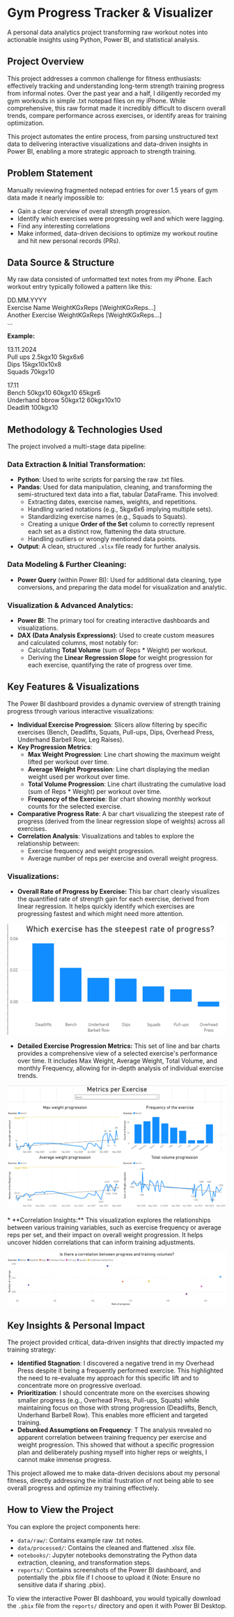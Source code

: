 # Gym Progress Tracker & Visualizer

A personal data analytics project transforming raw workout notes into actionable insights using Python, Power BI, and statistical analysis.


## Project Overview

This project addresses a common challenge for fitness enthusiasts: effectively tracking and understanding long-term strength training progress from informal notes. Over the past year and a half, I diligently recorded my gym workouts in simple .txt notepad files on my iPhone. While comprehensive, this raw format made it incredibly difficult to discern overall trends, compare performance across exercises, or identify areas for training optimization.

This project automates the entire process, from parsing unstructured text data to delivering interactive visualizations and data-driven insights in Power BI, enabling a more strategic approach to strength training.



## Problem Statement

Manually reviewing fragmented notepad entries for over 1.5 years of gym data made it nearly impossible to:

* Gain a clear overview of overall strength progression.
* Identify which exercises were progressing well and which were lagging.
* Find any interesting correlations
* Make informed, data-driven decisions to optimize my workout routine and hit new personal records (PRs).


## Data Source & Structure

My raw data consisted of unformatted text notes from my iPhone. Each workout entry typically followed a pattern like this:

DD.MM.YYYY \
Exercise Name WeightKGxReps [WeightKGxReps...] \
Another Exercise WeightKGxReps [WeightKGxReps...] \
...

**Example:**

13.11.2024 \
Pull ups 2.5kgx10 5kgx6x6 \
Dips 15kgx10x10x8 \
Squads 70kgx10 

17.11 \
Bench 50kgx10 60kgx10 65kgx6 \
Underhand bbrow 50kgx12 60kgx10x10 \
Deadlift 100kgx10 


## Methodology & Technologies Used

The project involved a multi-stage data pipeline:

### Data Extraction & Initial Transformation:

* **Python**: Used to write scripts for parsing the raw .txt files.
* **Pandas**: Used for data manipulation, cleaning, and transforming the semi-structured text data into a flat, tabular DataFrame. This involved:
    * Extracting dates, exercise names, weights, and repetitions.
    * Handling varied notations (e.g., 5kgx6x6 implying multiple sets).
    * Standardizing exercise names (e.g., Squads to Squats).
    * Creating a unique **Order of the Set** column to correctly represent each set as a distinct row, flattening the data structure.
    * Handling outliers or wrongly mentioned data points.
* **Output**: A clean, structured `.xlsx` file ready for further analysis.

### Data Modeling & Further Cleaning:

* **Power Query** (within Power BI): Used for additional data cleaning, type conversions, and preparing the data model for visualization and analytic.

### Visualization & Advanced Analytics:

* **Power BI**: The primary tool for creating interactive dashboards and visualizations.
* **DAX (Data Analysis Expressions)**: Used to create custom measures and calculated columns, most notably for:
    * Calculating **Total Volume** (sum of Reps \* Weight) per workout.
    * Deriving the **Linear Regression Slope** for weight progression for each exercise, quantifying the rate of progress over time.


## Key Features & Visualizations
The Power BI dashboard provides a dynamic overview of strength training progress through various interactive visualizations:

* **Individual Exercise Progression**: Slicers allow filtering by specific exercises (Bench, Deadlifts, Squats, Pull-ups, Dips, Overhead Press, Underhand Barbell Row, Leg Raises).
* **Key Progression Metrics**:
    * **Max Weight Progression**: Line chart showing the maximum weight lifted per workout over time.
    * **Average Weight Progression**: Line chart displaying the median weight used per workout over time.
    * **Total Volume Progression**: Line chart illustrating the cumulative load (sum of Reps \* Weight) per workout over time.
    * **Frequency of the Exercise**: Bar chart showing monthly workout counts for the selected exercise.
* **Comparative Progress Rate**: A bar chart visualizing the steepest rate of progress (derived from the linear regression slope of weights) across all exercises.
* **Correlation Analysis**: Visualizations and tables to explore the relationship between:
    * Exercise frequency and weight progression.
    * Average number of reps per exercise and overall weight progress.

### Visualizations: 

* **Overall Rate of Progress by Exercise:** This bar chart clearly visualizes the quantified rate of strength gain for each exercise, derived from linear regression. It helps quickly identify which exercises are progressing fastest and which might need more attention.

<p align="center">
<img src="reports/images/rate_of_progress.png">
</p>

* **Detailed Exercise Progression Metrics:** This set of line and bar charts provides a comprehensive view of a selected exercise's performance over time. It includes Max Weight, Average Weight, Total Volume, and monthly Frequency, allowing for in-depth analysis of individual exercise trends.

<p align="center">
<img src="reports/images/example_metrics_per_exercise.png">
</p>
* **Correlation Insights:** This visualization explores the relationships between various training variables, such as exercise frequency or average reps per set, and their impact on overall weight progression. It helps uncover hidden correlations that can inform training adjustments.

<p align="center">
<img src="reports/images/correlation.png">
</p>


## Key Insights & Personal Impact

The project provided critical, data-driven insights that directly impacted my training strategy:

* **Identified Stagnation**: I discovered a negative trend in my Overhead Press despite it being a frequently performed exercise. This highlighted the need to re-evaluate my approach for this specific lift and to concentrate more on progressive overload.
* **Prioritization**: I should concentrate more on the exercises showing smaller progress (e.g., Overhead Press, Pull-ups, Squats) while maintaining focus on those with strong progression (Deadlifts, Bench, Underhand Barbell Row). This enables more efficient and targeted training.
* **Debunked Assumptions on Frequency**: T The analysis revealed no apparent correlation between training frequency per exercise and weight progression. This showed that without a specific progression plan and deliberately pushing myself into higher reps or weights, I cannot make immense progress.

This project allowed me to make data-driven decisions about my personal fitness, directly addressing the initial frustration of not being able to see overall progress and optimize my training effectively.

## How to View the Project

You can explore the project components here:

* `data/raw/`: Contains example raw .txt notes.
* `data/processed/`: Contains the cleaned and flattened .xlsx file.
* `notebooks/`: Jupyter notebooks demonstrating the Python data extraction, cleaning, and transformation steps.
* `reports/`: Contains screenshots of the Power BI dashboard, and potentially the .pbix file if I choose to upload it (Note: Ensure no sensitive data if sharing .pbix).

To view the interactive Power BI dashboard, you would typically download the `.pbix` file from the `reports/` directory and open it with Power BI Desktop.


